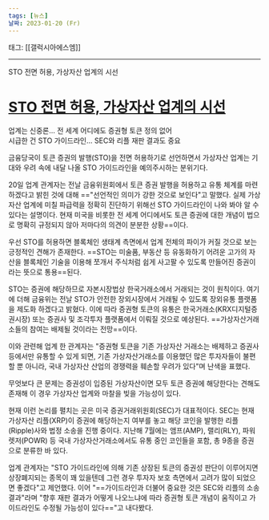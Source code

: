 ```yaml
---
tags: [뉴스]
날짜: 2023-01-20 (Fr)
---
```


태그: [[갤럭시아에스엠]]

___

STO 전면 허용, 가상자산 업계의 시선
# [STO 전면 허용, 가상자산 업계의 시선](https://n.news.naver.com/article/123/0002295645?sid=101)

업계는 신중론... 전 세계 어디에도 증권형 토큰 정의 없어  
시급한 건 STO 가이드라인... SEC와 리플 재판 결과도 중요

금융당국이 토큰 증권의 발행(STO)을 전면 허용하기로 선언하면서 가상자산 업계는 기대와 우려 속에 내달 나올 STO 가이드라인을 예의주시하는 분위기다.

20일 업계 관계자는 전날 금융위원회에서 토큰 증권 발행을 허용하고 유통 체계를 마련하겠다고 밝힌 것에 대해 =="선언적인 의미가 강한 것으로 보인다"고 말했다.
실제 가상자산 업계에 미칠 파급력을 정확히 진단하기 위해선 STO 가이드라인이 나와 봐야 알 수 있다는 설명이다. 현재 미국을 비롯한 전 세계 어디에서도 토큰 증권에 대한 개념이 법으로 명확히 규정되지 않아 저마다의 의견이 분분한 상황==이다.

우선 STO를 허용하면 블록체인 생태계 측면에서 업계 전체의 파이가 커질 것으로 보는 긍정적인 견해가 존재한다. ==STO는 미술품, 부동산 등 유동화하기 어려운 고가의 자산을 블록체인 기술을 이용해 쪼개서 주식처럼 쉽게 사고팔 수 있도록 만들어진 증권이라는 뜻으로 통용==된다.

STO는 증권에 해당하므로 자본시장법상 한국거래소에서 거래되는 것이 원칙이다. 여기에 더해 금융위는 전날 STO가 안전한 장외시장에서 거래될 수 있도록 장외유통 플랫폼을 제도화 하겠다고 밝혔다. 이에 따라 증권형 토큰의 유통은 한국거래소(KRX디지털증권시장) 또는 증권사 및 조각투자 플랫폼에서 이뤄질 것으로 예상된다. ==가상자산거래소들의 참여는 배제될 것이라는 전망==이다.

이와 관련해 업계 한 관계자는 "증권형 토큰을 기존 가상자산 거래소는 배제하고 증권사 등에서만 유통할 수 있게 되면, 기존 가상자산거래소를 이용했던 많은 투자자들이 불편할 뿐 아니라, 국내 가상자산 산업의 경쟁력을 훼손할 우려가 있다"며 난색을 표했다.

무엇보다 큰 문제는 증권성이 입증된 가상자산이면 모두 토큰 증권에 해당한다는 견해도 존재해 이 경우 가상자산 업계와 마찰을 빚을 가능성이 있다.

현재 이런 논리를 펼치는 곳은 미국 증권거래위원회(SEC)가 대표적이다. SEC는 현재 가상자산 리플(XRP)이 증권에 해당하는지 여부를 놓고 해당 코인을 발행한 리플(Ripple)사와 법정 소송을 진행 중이다. 지난해 7월에는 앰프(AMP), 랠리(RLY), 파워렛저(POWR) 등 국내 가상자산거래소에서도 유통 중인 코인들을 포함, 총 9종을 증권으로 분류한 바 있다.

업계 관계자는 "STO 가이드라인에 의해 기존 상장된 토큰의 증권성 판단이 이루어지면 상장폐지되는 종목이 꽤 있을텐데 그런 경우 투자자 보호 측면에서 고려가 많이 되었으면 좋겠다"고 제언했다. 이어 "==가이드라인과 더불어 중요한 것은 SEC와 리플의 소송 결과"라며 "향후 재판 결과가 어떻게 나오느냐에 따라 증권형 토큰 개념이 움직이고 가이드라인도 수정될 가능성이 있다=="고 내다봤다.
